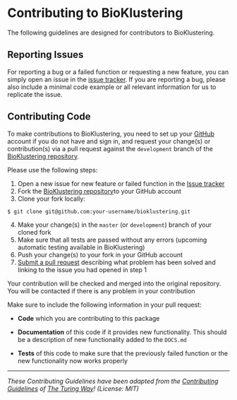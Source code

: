 # Contributing to BioKlustering

The following guidelines are designed for contributors to BioKlustering. 

## Reporting Issues

For reporting a bug or a failed function or requesting a new feature, you can simply open an issue in the [issue tracker](https://github.com/solislemuslab/bioklustering/issues). If you are reporting a bug, please also include a minimal code example or all relevant information for us to replicate the issue.

## Contributing Code

To make contributions to BioKlustering, you need to set up your [GitHub](https://github.com) 
account if you do not have and sign in, and request your change(s) or contribution(s) via 
a pull request against the ``development``
branch of the [BioKlustering repository](https://github.com/solislemuslab/bioklustering). 

Please use the following steps:

1. Open a new issue for new feature or failed function in the [Issue tracker](https://github.com/solislemuslab/bioklustering/issues)
2. Fork the [BioKlustering repository](https://github.com/solislemuslab/bioklustering)to your GitHub account
3. Clone your fork locally:
```
$ git clone git@github.com:your-username/bioklustering.git
```   
4. Make your change(s) in the `master` (or `development`) branch of your cloned fork
5. Make sure that all tests are passed without any errors (upcoming automatic testing available in BioKlustering)
6. Push your change(s) to your fork in your GitHub account
7. [Submit a pull request](https://github.com/solislemuslab/bioklustering/pulls) describing what problem has been solved and linking to the issue you had opened in step 1

Your contribution will be checked and merged into the original repository. You will be contacted if there is any problem in your contribution

Make sure to include the following information in your pull request:

* **Code** which you are contributing to this package

* **Documentation** of this code if it provides new functionality. This should be a
  description of new functionality added to the `DOCS.md`

- **Tests** of this code to make sure that the previously failed function or the new functionality now works properly


---

_These Contributing Guidelines have been adapted from the [Contributing Guidelines](https://github.com/atomneb/AtomNeb-py/blob/master/CONTRIBUTING.md) of [The Turing Way](https://github.com/atomneb/AtomNeb-py)! (License: MIT)_
